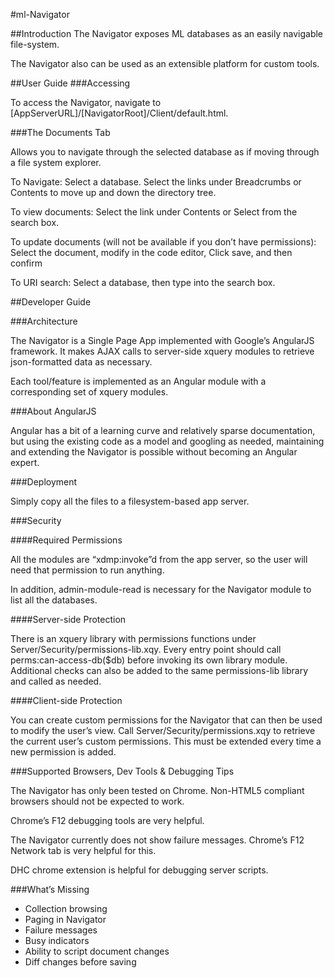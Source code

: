 #ml-Navigator

##Introduction
The Navigator exposes ML databases as an easily navigable file-system.

The Navigator also can be used as an extensible platform for custom tools.

##User Guide
###Accessing

To access the Navigator, navigate to [AppServerURL]/[NavigatorRoot]/Client/default.html.

###The Documents Tab

Allows you to navigate through the selected database as if moving through a file system explorer.

To Navigate: Select a database.  Select the links under Breadcrumbs or Contents to move up and down the directory tree.

To view documents: Select the link under Contents or Select from the search box.

To update documents (will not be available if you don’t have permissions): Select the document, modify in the code editor, Click save, and then confirm

To URI search: Select a database, then type into the search box.


##Developer Guide

###Architecture

The Navigator is a Single Page App implemented with Google’s AngularJS framework.  It makes AJAX calls to server-side xquery modules to retrieve json-formatted data as necessary.

Each tool/feature is implemented as an Angular module with a corresponding set of xquery modules.

###About AngularJS

Angular has a bit of a learning curve and relatively sparse documentation, but using the existing code as a model and googling as needed, maintaining and extending the Navigator is possible without becoming an Angular expert.

###Deployment

Simply copy all the files to a filesystem-based app server.

###Security

####Required Permissions

All the modules are “xdmp:invoke”d from the app server, so the user will need that permission to run anything. 

In addition, admin-module-read is necessary for the Navigator module to list all the databases.

####Server-side Protection

There is an xquery library with permissions functions under Server/Security/permissions-lib.xqy.
Every entry point should call perms:can-access-db($db) before invoking its own library module.  Additional checks can also be added to the same permissions-lib library and called as needed.

####Client-side Protection

You can create custom permissions for the Navigator that can then be used to modify the user’s view.  Call Server/Security/permissions.xqy to retrieve the current user’s custom permissions.  This must be extended every time a new permission is added.



###Supported Browsers, Dev Tools & Debugging Tips

The Navigator has only been tested on Chrome.  Non-HTML5 compliant browsers should not be expected to work.

Chrome’s F12 debugging tools are very helpful.

The Navigator currently does not show failure messages.  Chrome’s F12 Network tab is very helpful for this.

DHC chrome extension is helpful for debugging server scripts.

###What’s Missing

- Collection browsing
- Paging in Navigator
- Failure messages
- Busy indicators
- Ability to script document changes
- Diff changes before saving

